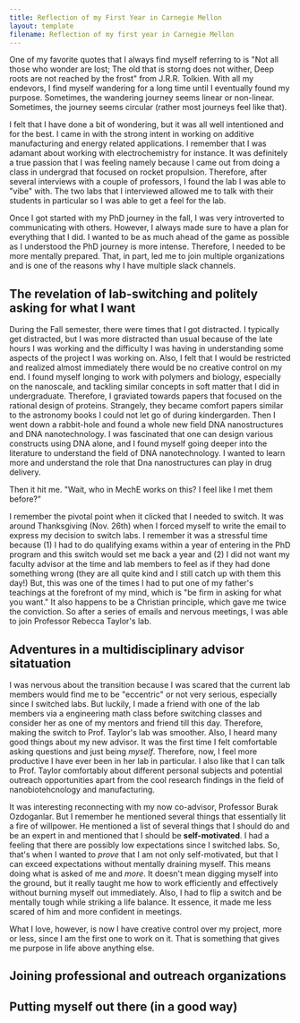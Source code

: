 ```yaml
---
title: Reflection of my First Year in Carnegie Mellon
layout: template
filename: Reflection of my first year in Carnegie Mellon
--- 
```


One of my favorite quotes that I always find myself referring to is "Not all those who wonder are lost; The old that is storng does not wither, Deep roots are not reached by the frost" from J.R.R. Tolkien. With all my endevors, I find myself wandering for a long time until I eventually found my purpose. Sometimes, the wandering journey seems linear or non-linear. Sometimes, the journey seems circular (rather most journeys feel like that). 

I felt that I have done a bit of wondering, but it was all well intentioned and for the best. I came in with the strong intent in working on additive manufacturing and energy related applications. I remember that I was adamant about working with electrochemistry for instance. It was definitely a true passion that I was feeling
namely because I came out from doing a class in undergrad that focused on rocket propulsion. Therefore, after several interviews with a couple of professors, I found the lab I was able to "vibe" with. The two labs that I interviewed allowed me to talk with their students in particular so I was able to get a feel for the lab. 

Once I got started with my PhD journey in the fall, I was very introverted to communicating with others. However, I always made sure to have a plan for everything that I did. I wanted to be as much ahead of the game as possible as I understood the PhD journey is more intense. Therefore, I needed to be more mentally prepared. That, in part, led me to join multiple organizations and is one of the reasons why I have multiple slack channels. 

## The revelation of lab-switching and politely asking for what I want

During the Fall semester, there were times that I got distracted. I typically get distracted, but I was more distracted than usual because of the late hours I was working and the difficulty I was having in understanding some aspects of the project I was working on. Also, I felt that I would be restricted and realized almost immediately there would be no creative control on my end. I found myself longing to work with polymers and biology, especially on the nanoscale, and tackling similar concepts in soft matter that I did in undergraduate. Therefore, I graviated towards papers that focused on the rational design of proteins. Strangely, they became comfort papers similar to the astronomy books I could not let go of during kindergarden. Then I went down a rabbit-hole and found a whole new field DNA nanostructures and DNA nanotechnology. I was fascinated that one can design various constructs using DNA alone, and I found myself going deeper into the literature to understand the field of DNA nanotechnology. I wanted to learn more and understand the role that Dna nanostructures can play in drug delivery.

Then it hit me. "Wait, who in MechE works on this? I feel like I met them before?"

I remember the pivotal point when it clicked that I needed to switch. It was around Thanksgiving (Nov. 26th) when I forced myself to write the email to express my decision to switch labs. I remember it was a stressful time because (1) I had to do qualifying exams within a year of entering in the PhD program and this switch would set me back a year and (2) I did not want my faculty advisor at the time and lab members to feel as if they had done something wrong (they are all quite kind and I still catch up with them this day!) But, this was one of the times I had to put one of my father's teachings at the forefront of my mind, which is "be firm in asking for what you want." It also happens to be a Christian principle, which gave me twice the conviction. So after a series of emails and nervous meetings, I was able to join Professor Rebecca Taylor's lab. 

## Adventures in a multidisciplinary advisor sitatuation 

I was nervous about the transition because I was scared that the current lab members would find me to be "eccentric" or not very serious, especially since I switched labs. But luckily, I made a friend with one of the lab members via a engineering math class before switching classes and consider her as one of my mentors and friend till this day. Therefore, making the switch to Prof. Taylor's lab was smoother. Also, I heard many good things about my new advisor. It was the first time I felt comfortable asking questions and just being *myself*.  Therefore, now, I feel more productive I have ever been in her lab in particular. I also like that I can talk to Prof. Taylor comfortably about different personal subjects and potential outreach opportunities apart from the cool research findings in the field of nanobiotehcnology and manufacturing. 

It was interesting reconnecting with my now co-advisor, Professor Burak Ozdoganlar. But I remember he mentioned several things that essentially lit a fire of willpower. He mentioned a list of several things that I should do and be an expert in and mentioned that I should be **self-motivated**. I had a feeling that there are possibly low expectations since I switched labs. So, that's when I wanted to *prove* that I am not only self-motivated, but that I can exceed expectations without mentally draining myself. This means doing what is asked of me and *more*. It doesn't mean digging myself into the ground, but it really taught me how to work efficiently and effectively without burning myself out immediately. Also, I had to flip a switch and be mentally tough while striking a life balance. It essence, it made me less scared of him and more confident in meetings.

What I love, however, is now I have creative control over my project, more or less, since I am the first one to work on it. That is something that gives me purpose in life above anything else. 

## Joining professional and outreach organizations

## Putting myself out there (in a good way)
